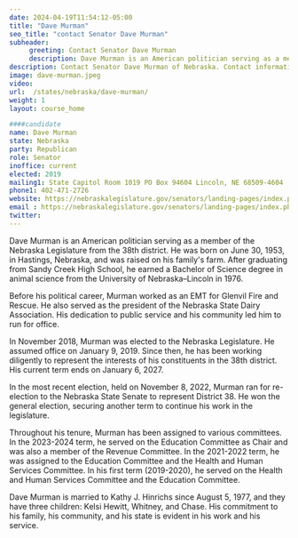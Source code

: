 ```yaml
---
date: 2024-04-19T11:54:12-05:00
title: "Dave Murman"
seo_title: "contact Senator Dave Murman"
subheader:
     greeting: Contact Senator Dave Murman
     description: Dave Murman is an American politician serving as a member of the Nebraska Legislature from the 38th district. He was born on June 30, 1953, in Hastings, Nebraska, and was raised on his family's farm.
description: Contact Senator Dave Murman of Nebraska. Contact information for Dave Murman includes email address, phone number, and mailing address.
image: dave-murman.jpeg
video:
url:  /states/nebraska/dave-murman/
weight: 1
layout: course_home

####candidate
name: Dave Murman
state: Nebraska
party: Republican
role: Senator
inoffice: current
elected: 2019
mailing1: State Capitol Room 1019 PO Box 94604 Lincoln, NE 68509-4604
phone1: 402-471-2726
website: https://nebraskalegislature.gov/senators/landing-pages/index.php?District=38/
email : https://nebraskalegislature.gov/senators/landing-pages/index.php?District=38/
twitter:
---
```


Dave Murman is an American politician serving as a member of the Nebraska Legislature from the 38th district. He was born on June 30, 1953, in Hastings, Nebraska, and was raised on his family's farm. After graduating from Sandy Creek High School, he earned a Bachelor of Science degree in animal science from the University of Nebraska–Lincoln in 1976.

Before his political career, Murman worked as an EMT for Glenvil Fire and Rescue. He also served as the president of the Nebraska State Dairy Association. His dedication to public service and his community led him to run for office.

In November 2018, Murman was elected to the Nebraska Legislature. He assumed office on January 9, 2019. Since then, he has been working diligently to represent the interests of his constituents in the 38th district. His current term ends on January 6, 2027.

In the most recent election, held on November 8, 2022, Murman ran for re-election to the Nebraska State Senate to represent District 38. He won the general election, securing another term to continue his work in the legislature.

Throughout his tenure, Murman has been assigned to various committees. In the 2023-2024 term, he served on the Education Committee as Chair and was also a member of the Revenue Committee. In the 2021-2022 term, he was assigned to the Education Committee and the Health and Human Services Committee. In his first term (2019-2020), he served on the Health and Human Services Committee and the Education Committee.

Dave Murman is married to Kathy J. Hinrichs since August 5, 1977, and they have three children: Kelsi Hewitt, Whitney, and Chase. His commitment to his family, his community, and his state is evident in his work and his service.
